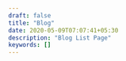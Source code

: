```yaml
---
draft: false
title: "Blog"
date: 2020-05-09T07:07:41+05:30
description: "Blog List Page"
keywords: []
---
```

